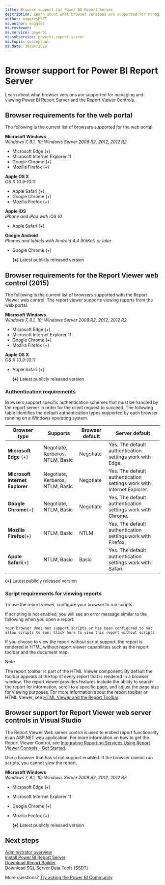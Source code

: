 ```yaml
---
title: Browser support for Power BI Report Server
description: Learn about what browser versions are supported for managing and viewing Power BI Report Server and the Report Viewer Controls.
author: maggiesMSFT
ms.author: maggies
ms.reviewer: ''
ms.service: powerbi
ms.subservice: powerbi-report-server
ms.topic: conceptual
ms.date: 10/24/2018
---
```

# Browser support for Power BI Report Server
Learn about what browser versions are supported for managing and viewing Power BI Report Server and the Report Viewer Controls.

## Browser requirements for the web portal
The following is the current list of browsers supported for the web portal.

**Microsoft Windows**  
*Windows 7, 8.1, 10; Windows Server 2008 R2, 2012, 2012 R2*

* Microsoft Edge (+)
* Microsoft Internet Explorer 11
* Google Chrome (+)
* Mozilla Firefox (+)

**Apple OS X**  
*OS X 10.9-10.11*

* Apple Safari (+)
* Google Chrome (+)
* Mozilla Firefox (+)

**Apple iOS**  
*iPhone and iPad with iOS 10*

* Apple Safari (+)

**Google Android**  
*Phones and tablets with Android 4.4 (KitKat) or later*

* Google Chrome (+)
  
  **(+)** Latest publicly released version

## Browser requirements for the Report Viewer web control (2015)
The following is the current list of browsers supported with the Report Viewer web control. The report viewer supports viewing reports from the web portal.

**Microsoft Windows**  
*Windows 7, 8.1, 10; Windows Server 2008 R2, 2012, 2012 R2*

* Microsoft Edge (+)
* Microsoft Internet Explorer 11
* Google Chrome (+)
* Mozilla Firefox (+)

**Apple OS X**  
*OS X 10.9-10.11*

* Apple Safari (+)
  
  **(+)** Latest publicly released version

### Authentication requirements
Browsers support specific authentication schemes that must be handled by the report server in order for the client request to succeed. The following table identifies the default authentication types supported by each browser running on a Windows operating system.

| **Browser type** | **Supports** | **Browser default** | **Server default** |
| --- | --- | --- | --- |
| **Microsoft Edge** (+) |Negotiate, Kerberos, NTLM, Basic |Negotiate |Yes. The default authentication settings work with Edge. |
| **Microsoft Internet Explorer** |Negotiate, Kerberos, NTLM, Basic |Negotiate |Yes. The default authentication settings work with Internet Explorer. |
| **Google Chrome**(+) |Negotiate, NTLM, Basic |Negotiate |Yes. The default authentication settings work with Chrome. |
| **Mozilla Firefox**(+) |NTLM, Basic |NTLM |Yes. The default authentication settings work with Firefox. |
| **Apple Safari**(+) |NTLM, Basic |Basic |Yes. The default authentication settings work with Safari. |

 **(+)** Latest publicly released version

### Script requirements for viewing reports
To use the report viewer, configure your browser to run scripts.

If scripting is not enabled, you will see an error message similar to the following when you open a report:

```
Your browser does not support scripts or has been configured to not allow scripts to run. Click here to view this report without scripts
```

 If you choose to view the report without script support, the report is rendered in HTML without report viewer capabilities such as the report toolbar and the document map.

> [!NOTE]
> The report toolbar is part of the HTML Viewer component. By default the toolbar appears at the top of every report that is rendered in a browser window. The report viewer provides features include the ability to search the report for information, scroll to a specific page, and adjust the page size for viewing purposes. For more information about the report toolbar or HTML Viewer, see [HTML Viewer and the Report Toolbar](/sql/reporting-services/html-viewer-and-the-report-toolbar).
> 
> 

## Browser support for Report Viewer web server controls in Visual Studio
The Report Viewer Web server control is used to embed report functionality in an ASP.NET web application. For more information on how to get the Report Viewer Control, see [Integrating Reporting Services Using Report Viewer Controls - Get Started](/sql/reporting-services/application-integration/integrating-reporting-services-using-reportviewer-controls-get-started).

Use a browser that has script support enabled. If the browser cannot run scripts, you cannot view the report.

**Microsoft Windows**  
*Windows 7, 8.1, 10; Windows Server 2008 R2, 2012, 2012 R2*

* Microsoft Edge (+)
* Microsoft Internet Explorer 11
* Google Chrome (+)
* Mozilla Firefox (+)
  
  **(+)** Latest publicly released version

## Next steps
[Administrator overview](admin-handbook-overview.md)  
[Install Power BI Report Server](install-report-server.md)  
[Download Report Builder](https://www.microsoft.com/download/details.aspx?id=53613)  
[Download SQL Server Data Tools (SSDT)](/sql/ssdt/download-sql-server-data-tools-ssdt)

More questions? [Try asking the Power BI Community](https://community.powerbi.com/)